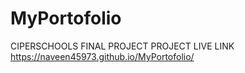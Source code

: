 # MyPortofolio
CIPERSCHOOLS FINAL PROJECT
PROJECT LIVE LINK https://naveen45973.github.io/MyPortofolio/
